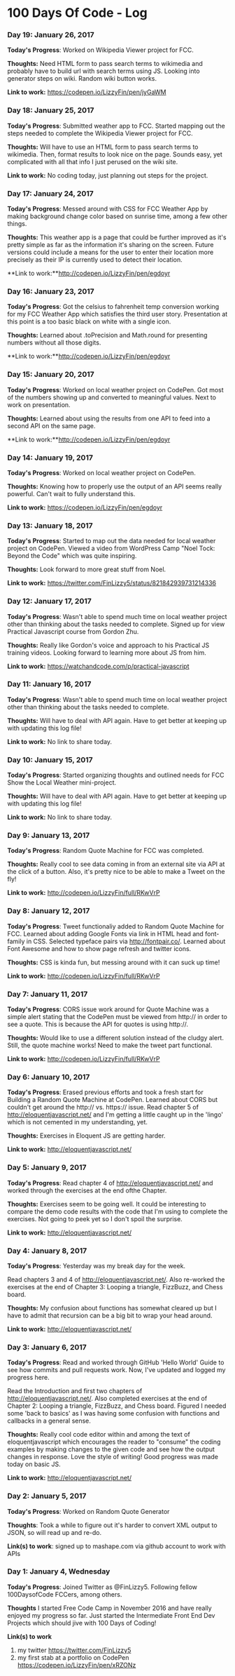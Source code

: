 # 100 Days Of Code - Log

### Day 19: January 26, 2017 

**Today's Progress**: Worked on Wikipedia Viewer project for FCC.

**Thoughts:**  Need HTML form to pass search terms to wikimedia and probably have to build url with search terms using JS. Looking into generator steps on wiki. Random wiki button works.

**Link to work:** https://codepen.io/LizzyFin/pen/jyGaWM


### Day 18: January 25, 2017 

**Today's Progress**: Submitted weather app to FCC. Started mapping out the steps needed to complete the Wikipedia Viewer project for FCC.

**Thoughts:**  Will have to use an HTML form to pass search terms to wikimedia. Then, format results to look nice on the page. Sounds easy, yet complicated with all that info I just perused on the wiki site.

**Link to work:** No coding today, just planning out steps for the project.


### Day 17: January 24, 2017 

**Today's Progress**: Messed around with CSS for FCC Weather App by making background change color based on sunrise time, among a few other things.

**Thoughts:**  This weather app is a page that could be further improved as it's pretty simple as far as the information it's sharing on the screen. Future versions could include a means for the user to enter their location more precisely as their IP is currently used to detect their location. 

**Link to work:**http://codepen.io/LizzyFin/pen/egdoyr


### Day 16: January 23, 2017 

**Today's Progress**: Got the celsius to fahrenheit temp conversion working for my FCC Weather App which satisfies the third user story. Presentation at this point is a too basic black on white with a single icon.

**Thoughts:**  Learned about .toPrecision and Math.round for presenting numbers without all those digits. 

**Link to work:**http://codepen.io/LizzyFin/pen/egdoyr


### Day 15: January 20, 2017 

**Today's Progress**: Worked on local weather project on CodePen. Got most of the numbers showing up and converted to meaningful values. Next to work on presentation.

**Thoughts:**  Learned about using the results from one API to feed into a second API on the same page. 

**Link to work:**http://codepen.io/LizzyFin/pen/egdoyr


### Day 14: January 19, 2017 

**Today's Progress**: Worked on local weather project on CodePen. 

**Thoughts:**  Knowing how to properly use the output of an API seems really powerful. Can't wait to fully understand this.

**Link to work:** https://codepen.io/LizzyFin/pen/egdoyr


### Day 13: January 18, 2017 

**Today's Progress**: Started to map out the data needed for local weather project on CodePen. Viewed a video from WordPress Camp "Noel Tock: Beyond the Code" which was quite inspiring.

**Thoughts:**  Look forward to more great stuff from Noel.

**Link to work:** https://twitter.com/FinLizzy5/status/821842939731214336


### Day 12: January 17, 2017 

**Today's Progress**: Wasn't able to spend much time on local weather project other than thinking about the tasks needed to complete. Signed up for view Practical Javascript course from Gordon Zhu.

**Thoughts:** Really like Gordon's voice and approach to his Practical JS training videos. Looking forward to learning more about JS from him. 

**Link to work:** https://watchandcode.com/p/practical-javascript


### Day 11: January 16, 2017 

**Today's Progress**: Wasn't able to spend much time on local weather project other than thinking about the tasks needed to complete.

**Thoughts:** Will have to deal with API again. Have to get better at keeping up with updating this log file!

**Link to work:** No link to share today.


### Day 10: January 15, 2017 

**Today's Progress**: Started organizing thoughts and outlined needs for FCC Show the Local Weather mini-project.

**Thoughts:** Will have to deal with API again. Have to get better at keeping up with updating this log file!

**Link to work:** No link to share today.


### Day 9: January 13, 2017 

**Today's Progress**: Random Quote Machine for FCC was completed.

**Thoughts:** Really cool to see data coming in from an external site via API at the click of a button. Also, it's pretty nice to be able to make a Tweet on the fly!

**Link to work:** http://codepen.io/LizzyFin/full/RKwVrP


### Day 8: January 12, 2017 

**Today's Progress**: Tweet functionaliy added to Random Quote Machine for FCC. Learned about adding Google Fonts via link in HTML head and font-family in CSS. Selected typeface pairs via http://fontpair.co/. Learned about Font Awesome and how to show page refresh and twitter icons.

**Thoughts:** CSS is kinda fun, but messing around with it can suck up time! 

**Link to work:** http://codepen.io/LizzyFin/full/RKwVrP


### Day 7: January 11, 2017 

**Today's Progress**: CORS issue work around for Quote Machine was a simple alert stating that the CodePen must be viewed from http:// in order to see a quote. This is because the API for quotes is using http://. 

**Thoughts:** Would like to use a different solution instead of the cludgy alert. Still, the quote machine works! Need to make the tweet part functional.

**Link to work:** http://codepen.io/LizzyFin/full/RKwVrP


### Day 6: January 10, 2017 

**Today's Progress**: Erased previous efforts and took a fresh start for Building a Random Quote Machine at CodePen. Learned about CORS but couldn't get around the http:// vs. https:// issue. Read chapter 5 of http://eloquentjavascript.net/ and I'm getting a little caught up in the 'lingo' which is not cemented in my understanding, yet.

**Thoughts:** Exercises in Eloquent JS are getting harder.

**Link to work:** http://eloquentjavascript.net/


### Day 5: January 9, 2017 

**Today's Progress**: Read chapter 4 of http://eloquentjavascript.net/ and worked through the exercises at the end ofthe  Chapter. 

**Thoughts:** Exercises seem to be going well. It could be interesting to compare the demo code results with the code that I'm using to complete the exercises. Not going to peek yet so I don't spoil the surprise.

**Link to work:** http://eloquentjavascript.net/


### Day 4: January 8, 2017 

**Today's Progress**: Yesterday was my break day for the week.

Read chapters 3 and 4 of http://eloquentjavascript.net/. Also re-worked the exercises at the end of Chapter 3: Looping a triangle, FizzBuzz, and Chess board. 

**Thoughts:** My confusion about functions has somewhat cleared up but I have to admit that recursion can be a big bit to wrap your head around.

**Link to work:** http://eloquentjavascript.net/


### Day 3: January 6, 2017 

**Today's Progress**: Read and worked through GitHub 'Hello World' Guide to see how commits and pull requests work. Now, I've updated and logged my progress here.

Read the Introduction and first two chapters of http://eloquentjavascript.net/. Also completed exercises at the end of Chapter 2: Looping a triangle, FizzBuzz, and Chess board. Figured I needed some 'back to basics' as I was having some confusion with functions and callbacks in a general sense.

**Thoughts:** Really cool code editor within and among the text of eloquentjavascript which encourages the reader to "consume" the coding examples by making changes to the given code and see how the output changes in response. Love the style of writing! Good progress was made today on basic JS.

**Link to work:** http://eloquentjavascript.net/


### Day 2: January 5, 2017 

**Today's Progress**: Worked on Random Quote Generator

**Thoughts**: Took a while to figure out it's harder to convert XML output to JSON, so will read up and re-do.

**Link(s) to work**: signed up to mashape.com via github account to work with APIs


### Day 1: January 4, Wednesday

**Today's Progress**: Joined Twitter as @FinLizzy5. Following fellow 100DaysofCode FCCers, among others.

**Thoughts** I started Free Code Camp in November 2016 and have really enjoyed my progress so far. Just started the Intermediate Front End Dev Projects which should jive with 100 Days of Coding!

**Link(s) to work**
1. my twitter https://twitter.com/FinLizzy5
2. my first stab at a portfolio on CodePen https://codepen.io/LizzyFin/pen/xRZONz
